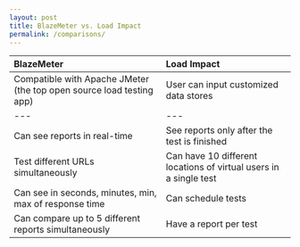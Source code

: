 ```yaml
---
layout: post
title: BlazeMeter vs. Load Impact
permalink: /comparisons/
---
```

|  BlazeMeter  |  Load Impact  |
|:---|:---|
| Compatible with Apache JMeter (the top open source load testing app) | User can input customized data stores |
|---|---|
| Can see reports in real-time  | See reports only after the test is finished |
| Test different URLs simultaneously  | Can have 10 different locations of virtual users in a single test |
| Can see in seconds, minutes, min, max of response time | Can schedule tests |
| Can compare up to 5 different reports simultaneously |  Have a report per test |
